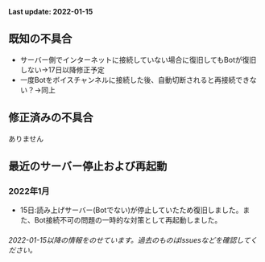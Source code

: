 **Last update: 2022-01-15**
## 既知の不具合
- サーバー側でインターネットに接続していない場合に復旧してもBotが復旧しない→17日以降修正予定
- 一度Botをボイスチャンネルに接続した後、自動切断されると再接続できない？→同上
## 修正済みの不具合
ありません
## 最近のサーバー停止および再起動
### 2022年1月
- 15日:読み上げサーバー(Botでない)が停止していたため復旧しました。また、Bot接続不可の問題の一時的な対策として再起動しました。

###### 2022-01-15以降の情報をのせています。過去のものはIssuesなどを確認してください。
